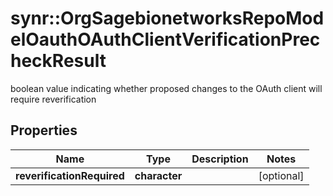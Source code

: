 # synr::OrgSagebionetworksRepoModelOauthOAuthClientVerificationPrecheckResult

boolean value indicating whether proposed changes to the OAuth client will require reverification

## Properties
Name | Type | Description | Notes
------------ | ------------- | ------------- | -------------
**reverificationRequired** | **character** |  | [optional] 


